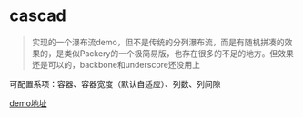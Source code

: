 # cascad

> 实现的一个瀑布流demo，但不是传统的分列瀑布流，而是有随机拼凑的效果的，是类似Packery的一个极简易版，也存在很多的不足的地方。但效果还是可以的，backbone和underscore还没用上

可配置系项：容器、容器宽度（默认自适应）、列数、列间隙

[demo地址](http://sandbox.runjs.cn/show/xzwk8rv2)
